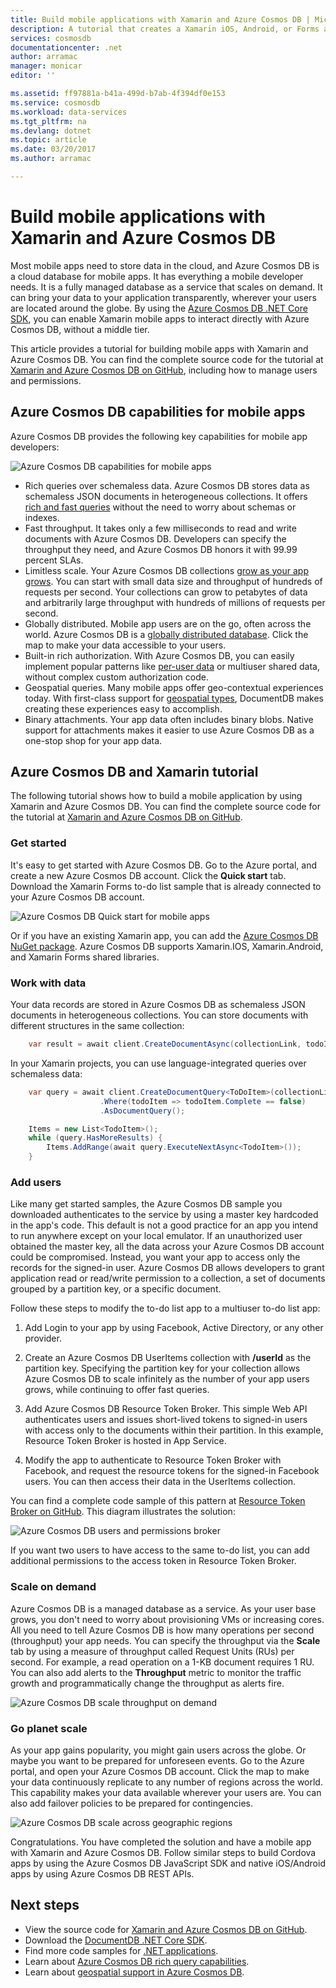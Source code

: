```yaml
---
title: Build mobile applications with Xamarin and Azure Cosmos DB | Microsoft Docs
description: A tutorial that creates a Xamarin iOS, Android, or Forms application by using Azure Cosmos DB. Azure Cosmos DB is a fast, planet scale, cloud database for mobile apps.
services: cosmosdb
documentationcenter: .net
author: arramac
manager: monicar
editor: ''

ms.assetid: ff97881a-b41a-499d-b7ab-4f394df0e153
ms.service: cosmosdb
ms.workload: data-services
ms.tgt_pltfrm: na
ms.devlang: dotnet
ms.topic: article
ms.date: 03/20/2017
ms.author: arramac

---
```

# Build mobile applications with Xamarin and Azure Cosmos DB
Most mobile apps need to store data in the cloud, and Azure Cosmos DB is a cloud database for mobile apps. It has everything a mobile developer needs. It is a fully managed database as a service that scales on demand. It can bring your data to your application transparently, wherever your users are located around the globe. By using the [Azure Cosmos DB .NET Core SDK](documentdb-sdk-dotnet-core.md), you can enable Xamarin mobile apps to interact directly with Azure Cosmos DB, without a middle tier.

This article provides a tutorial for building mobile apps with Xamarin and Azure Cosmos DB. You can find the complete source code for the tutorial at [Xamarin and Azure Cosmos DB on GitHub](https://github.com/Azure/azure-documentdb-dotnet/tree/master/samples/xamarin), including how to manage users and permissions.

## Azure Cosmos DB capabilities for mobile apps
Azure Cosmos DB provides the following key capabilities for mobile app developers:

![Azure Cosmos DB capabilities for mobile apps](media/documentdb-mobile-apps-with-xamarin/documentdb-for-mobile.png)

* Rich queries over schemaless data. Azure Cosmos DB stores data as schemaless JSON documents in heterogeneous collections. It offers [rich and fast queries](documentdb-sql-query.md) without the need to worry about schemas or indexes.
* Fast throughput. It takes only a few milliseconds to read and write documents with Azure Cosmos DB. Developers can specify the throughput they need, and Azure Cosmos DB honors it with 99.99 percent SLAs.
* Limitless scale. Your Azure Cosmos DB collections [grow as your app grows](documentdb-partition-data.md). You can start with small data size and throughput of hundreds of requests per second. Your collections can grow to petabytes of data and arbitrarily large throughput with hundreds of millions of requests per second.
* Globally distributed. Mobile app users are on the go, often across the world. Azure Cosmos DB is a [globally distributed database](documentdb-distribute-data-globally.md). Click the map to make your data accessible to your users.
* Built-in rich authorization. With Azure Cosmos DB, you can easily implement popular patterns like [per-user data](https://aka.ms/documentdb-xamarin-todouser) or multiuser shared data, without complex custom authorization code.
* Geospatial queries. Many mobile apps offer geo-contextual experiences today. With first-class support for [geospatial types](documentdb-geospatial.md), DocumentDB makes creating these experiences easy to accomplish.
* Binary attachments. Your app data often includes binary blobs. Native support for attachments makes it easier to use Azure Cosmos DB as a one-stop shop for your app data.

## Azure Cosmos DB and Xamarin tutorial
The following tutorial shows how to build a mobile application by using Xamarin and Azure Cosmos DB. You can find the complete source code for the tutorial at [Xamarin and Azure Cosmos DB on GitHub](https://github.com/Azure/azure-documentdb-dotnet/tree/master/samples/xamarin).

### Get started
It's easy to get started with Azure Cosmos DB. Go to the Azure portal, and create a new Azure Cosmos DB account. Click the **Quick start** tab. Download the Xamarin Forms to-do list sample that is already connected to your Azure Cosmos DB account. 

![Azure Cosmos DB Quick start for mobile apps](media/documentdb-mobile-apps-with-xamarin/documentdb-quickstart.png)

Or if you have an existing Xamarin app, you can add the [Azure Cosmos DB NuGet package](documentdb-sdk-dotnet-core.md). Azure Cosmos DB supports Xamarin.IOS, Xamarin.Android, and Xamarin Forms shared libraries.

### Work with data
Your data records are stored in Azure Cosmos DB as schemaless JSON documents in heterogeneous collections. You can store documents with different structures in the same collection:

```cs
    var result = await client.CreateDocumentAsync(collectionLink, todoItem);
```

In your Xamarin projects, you can use language-integrated queries over schemaless data:

```cs
    var query = await client.CreateDocumentQuery<ToDoItem>(collectionLink)
                    .Where(todoItem => todoItem.Complete == false)
                    .AsDocumentQuery();

    Items = new List<TodoItem>();
    while (query.HasMoreResults) {
        Items.AddRange(await query.ExecuteNextAsync<TodoItem>());
    }
```
### Add users
Like many get started samples, the Azure Cosmos DB sample you downloaded authenticates to the service by using a master key hardcoded in the app's code. This default is not a good practice for an app you intend to run anywhere except on your local emulator. If an unauthorized user obtained the master key, all the data across your Azure Cosmos DB account could be compromised. Instead, you want your app to access only the records for the signed-in user. Azure Cosmos DB allows developers to grant application read or read/write permission to a collection, a set of documents grouped by a partition key, or a specific document. 

Follow these steps to modify the to-do list app to a multiuser to-do list app: 

  1. Add Login to your app by using Facebook, Active Directory, or any other provider.

  2. Create an Azure Cosmos DB UserItems collection with **/userId** as the partition key. Specifying the partition key for your collection allows Azure Cosmos DB to scale infinitely as the number of your app users grows, while continuing to offer fast queries.

  3. Add Azure Cosmos DB Resource Token Broker. This simple Web API authenticates users and issues short-lived tokens to signed-in users with access only to the documents within their partition. In this example, Resource Token Broker is hosted in App Service.

  4. Modify the app to authenticate to Resource Token Broker with Facebook, and request the resource tokens for the signed-in Facebook users. You can then access their data in the UserItems collection.  

You can find a complete code sample of this pattern at [Resource Token Broker on GitHub](http://aka.ms/documentdb-xamarin-todouser). This diagram illustrates the solution:

![Azure Cosmos DB users and permissions broker](media/documentdb-mobile-apps-with-xamarin/documentdb-resource-token-broker.png)

If you want two users to have access to the same to-do list, you can add additional permissions to the access token in Resource Token Broker.

### Scale on demand
Azure Cosmos DB is a managed database as a service. As your user base grows, you don't need to worry about provisioning VMs or increasing cores. All you need to tell Azure Cosmos DB is how many operations per second (throughput) your app needs. You can specify the throughput via the **Scale** tab by using a measure of throughput called Request Units (RUs) per second. For example, a read operation on a 1-KB document requires 1 RU. You can also add alerts to the **Throughput** metric to monitor the traffic growth and programmatically change the throughput as alerts fire.

![Azure Cosmos DB scale throughput on demand](media/documentdb-mobile-apps-with-xamarin/documentdb-scale.png)

### Go planet scale
As your app gains popularity, you might gain users across the globe. Or maybe you want to be prepared for unforeseen events. Go to the Azure portal, and open your Azure Cosmos DB account. Click the map to make your data continuously replicate to any number of regions across the world. This capability makes your data available wherever your users are. You can also add failover policies to be prepared for contingencies.

![Azure Cosmos DB scale across geographic regions](media/documentdb-mobile-apps-with-xamarin/documentdb-replicate-globally.png)

Congratulations. You have completed the solution and have a mobile app with Xamarin and Azure Cosmos DB. Follow similar steps to build Cordova apps by using the Azure Cosmos DB JavaScript SDK and native iOS/Android apps by using Azure Cosmos DB REST APIs.

## Next steps
* View the source code for [Xamarin and Azure Cosmos DB on GitHub](https://github.com/Azure/azure-documentdb-dotnet/tree/master/samples/xamarin).
* Download the [DocumentDB .NET Core SDK](documentdb-sdk-dotnet-core.md).
* Find more code samples for [.NET applications](documentdb-dotnet-samples.md).
* Learn about [Azure Cosmos DB rich query capabilities](documentdb-sql-query.md).
* Learn about [geospatial support in Azure Cosmos DB](documentdb-geospatial.md).



